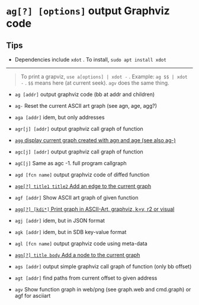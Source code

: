 <!-- TITLE: ag -->

#  `ag[?] [options]`   output Graphviz code

## Tips
  - Dependencies include `xdot` . To install, `sudo apt install xdot`

---

> To print a grapviz, `use a[options] | xdot -` . Example: `ag $$ | xdot -` . `$$` means here (at current seek). `agv` does the same thing.

- `ag [addr]`   output graphviz code (bb at addr and children)
- `ag-`   Reset the current ASCII art graph (see agn, age, agg?)
- `aga [addr]`   idem, but only addresses
- `agr[j] [addr]`   output graphviz call graph of function

- [ `agg`   display current graph created with agn and age (see also ag-)](/options/a/ag/agg-display)

- `agc[j] [addr]`   output graphviz call graph of function
- `agC[j]`   Same as agc -1. full program callgraph
- `agd [fcn name]`   output graphviz code of diffed function

- [ `age[?] title1 title2`   Add an edge to the current graph](/options/a/ag/age)

- `agf [addr]`   Show ASCII art graph of given function

- [ `agg[?] [kdi*]`   Print graph in ASCII-Art, graphviz, k=v, r2 or visual](/options/a/ag/agg-kdi)

- `agj [addr]`   idem, but in JSON format
- `agk [addr]`   idem, but in SDB key-value format
- `agl [fcn name]`   output graphviz code using meta-data

- [ `agn[?] title body`   Add a node to the current graph](/options/a/ag/agn)

- `ags [addr]`   output simple graphviz call graph of function (only bb offset)
- `agt [addr]`   find paths from current offset to given address
- `agv`   Show function graph in web/png (see graph.web and cmd.graph) or agf for asciiart